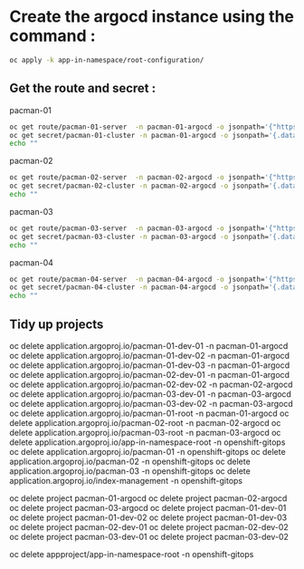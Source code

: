 # Create the argocd instance using the command : 

````bash
oc apply -k app-in-namespace/root-configuration/
````

## Get the route and secret :

pacman-01

````bash
oc get route/pacman-01-server  -n pacman-01-argocd -o jsonpath='{"https://"}{.spec.host}{"\n"}'
oc get secret/pacman-01-cluster -n pacman-01-argocd -o jsonpath='{.data.admin\.password}'| base64 -d 
echo ""
````

pacman-02

````bash
oc get route/pacman-02-server  -n pacman-02-argocd -o jsonpath='{"https://"}{.spec.host}{"\n"}'
oc get secret/pacman-02-cluster -n pacman-02-argocd -o jsonpath='{.data.admin\.password}'| base64 -d 
echo ""
````

pacman-03

````bash
oc get route/pacman-03-server  -n pacman-03-argocd -o jsonpath='{"https://"}{.spec.host}{"\n"}'
oc get secret/pacman-03-cluster -n pacman-03-argocd -o jsonpath='{.data.admin\.password}'| base64 -d 
echo ""
````


pacman-04

````bash
oc get route/pacman-04-server  -n pacman-04-argocd -o jsonpath='{"https://"}{.spec.host}{"\n"}'
oc get secret/pacman-04-cluster -n pacman-04-argocd -o jsonpath='{.data.admin\.password}'| base64 -d 
echo ""
````
## Tidy up projects

oc delete application.argoproj.io/pacman-01-dev-01 -n pacman-01-argocd
oc delete application.argoproj.io/pacman-01-dev-02 -n pacman-01-argocd
oc delete application.argoproj.io/pacman-01-dev-03 -n pacman-01-argocd
oc delete application.argoproj.io/pacman-02-dev-01 -n pacman-01-argocd
oc delete application.argoproj.io/pacman-02-dev-02 -n pacman-02-argocd
oc delete application.argoproj.io/pacman-03-dev-01 -n pacman-03-argocd
oc delete application.argoproj.io/pacman-03-dev-02 -n pacman-03-argocd
oc delete application.argoproj.io/pacman-01-root -n pacman-01-argocd
oc delete application.argoproj.io/pacman-02-root -n pacman-02-argocd
oc delete application.argoproj.io/pacman-03-root -n pacman-03-argocd
oc delete application.argoproj.io/app-in-namespace-root -n openshift-gitops
oc delete application.argoproj.io/pacman-01 -n openshift-gitops
oc delete application.argoproj.io/pacman-02 -n openshift-gitops
oc delete application.argoproj.io/pacman-03 -n openshift-gitops
oc delete application.argoproj.io/index-management -n openshift-gitops

oc delete project pacman-01-argocd
oc delete project pacman-02-argocd
oc delete project pacman-03-argocd
oc delete project pacman-01-dev-01
oc delete project pacman-01-dev-02
oc delete project pacman-01-dev-03
oc delete project pacman-02-dev-01
oc delete project pacman-02-dev-02
oc delete project pacman-03-dev-01
oc delete project pacman-03-dev-02

oc delete appproject/app-in-namespace-root -n openshift-gitops